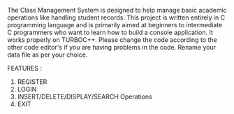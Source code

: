 The Class Management System is designed to help manage basic academic operations like handling student records. 
This project is written entirely in C programming language and is primarily aimed at beginners to intermediate C programmers who want to learn how to build a console application.
It works properly on TURBOC++.
Please change the code according to the other code editor's  if you are having problems in the code.
Rename your data file as per your choice.

FEATURES :
1) REGISTER
2) LOGIN
3) INSERT/DELETE/DISPLAY/SEARCH Operations
4) EXIT
